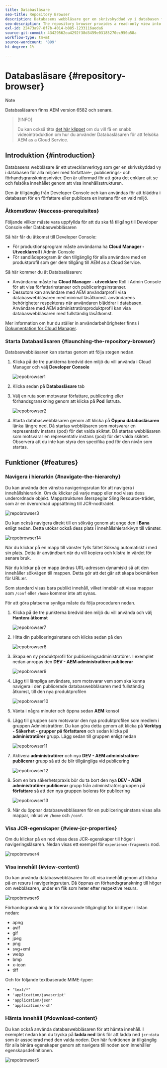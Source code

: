 ```yaml
---
title: Databasläsare
seo-title: Repository Browser
description: Databasens webbläsare ger en skrivskyddad vy i databasen för alla miljöer på författar-, publicerings- och förhandsgranskningsnivåer.
seo-description: The repository browser provides a read-only view into the repository for all environments on author, publish, and preview tiers.
exl-id: 22473a97-8f7b-4014-b885-1233116aeda6
source-git-commit: 43429562ea4292f38d3459e03185270ec950a58a
workflow-type: tm+mt
source-wordcount: '899'
ht-degree: 1%

---
```


# Databasläsare {#repository-browser}

>[!NOTE]
>
>Databasläsaren finns AEM version 6582 och senare.

>[!INFO]
>
>Du kan också titta [det här klippet](https://experienceleague.adobe.com/docs/experience-manager-learn/cloud-service/debugging/debugging-aem-as-a-cloud-service/repository-browser.html) om du vill få en snabb videointroduktion om hur du använder Databasläsaren för att felsöka AEM as a Cloud Service.

## Introduktion {#introduction}

Databasens webbläsare är ett utvecklarverktyg som ger en skrivskyddad vy i databasen för alla miljöer med författare-, publicerings- och förhandsgranskningsnivåer. Den är utformad för att göra det enklare att se och felsöka innehållet genom att visa innehållsstrukturen.

Den är tillgänglig från Developer Console och kan användas för att bläddra i databasen för en författare eller publicera en instans för en vald miljö.

### Åtkomstkrav {#access-prerequisites}

Följande villkor måste vara uppfyllda för att du ska få tillgång till Developer Console eller Databaswebbläsaren

Så här får du åtkomst till Developer Console:

* För produktionsprogram måste användarna ha **Cloud Manager - Utvecklarroll** i Admin Console
* För sandlådeprogram är den tillgänglig för alla användare med en produktprofil som ger dem tillgång till AEM as a Cloud Service.

Så här kommer du åt Databasläsaren:

* Användarna måste ha **Cloud Manager - utvecklare** Roll i Admin Console för att visa författarinstanser och publiceringsinstanser.
* Dessutom kan användare med AEM användarprofil visa databaswebbläsaren med minimal läsåtkomst. användarens behörigheter respekteras när användaren bläddrar i databasen. Användare med AEM administratörsproduktprofil kan visa databaswebbläsaren med fullständig läsåtkomst.

Mer information om hur du ställer in användarbehörigheter finns i [Dokumentation för Cloud Manager](https://experienceleague.adobe.com/docs/experience-manager-cloud-manager/using/requirements/setting-up-users-and-roles.html).

### Starta Databasläsaren {#launching-the-repository-browser}

Databaswebbläsaren kan startas genom att följa stegen nedan.

1. Klicka på de tre punkterna bredvid den miljö du vill använda i Cloud Manager och välj **Developer Console**

   ![repobrowser1](/help/implementing/developing/tools/assets/repobrowser1.png)

1. Klicka sedan på **Databasläsare** tab
1. Välj en ruta som motsvarar författare, publicering eller förhandsgranskning genom att klicka på **Pod** listruta.

   ![repobrowser2](/help/implementing/developing/tools/assets/repobrowser2.png)

1. Starta databaswebbläsaren genom att klicka på **Öppna databasläsaren** länka längre ned. Då startas webbläsaren som motsvarar en representativ instans (pod) för det valda skiktet. Då startas webbläsaren som motsvarar en representativ instans (pod) för det valda skiktet. Observera att du inte kan styra den specifika pod för den nivån som startas.

## Funktioner {#features}

### Navigera i hierarkin {#navigate-the-hierarchy}

Du kan använda den vänstra navigeringsrutan för att navigera i innehållshierarkin. Om du klickar på varje mapp eller nod visas dess underordnade objekt. Mappstrukturen återspeglar Sling Resource-trädet, som är en överordnad uppsättning till JCR-nodträdet.

![repobrowser3](/help/implementing/developing/tools/assets/repobrowser3.png)

Du kan också navigera direkt till en sökväg genom att ange den i **Bana** enligt nedan. Detta utökar också dess plats i innehållshierarkivyn till vänster.

![repobrowser14](/help/implementing/developing/tools/assets/repobrowser14.png)

När du klickar på en mapp till vänster fylls fältet Sökväg automatiskt i med sin plats. Detta är användbart när du vill kopiera och klistra in värdet för senare bruk.

När du klickar på en mapp ändras URL-adressen dynamiskt så att den innehåller sökvägen till mappen. Detta gör att det går att skapa bokmärken för URL:er.

Som standard visas bara publikt innehåll, vilket innebär att vissa mappar som `/conf` eller `/home` kommer inte att synas.

För att göra platserna synliga måste du följa proceduren nedan.

1. Klicka på de tre punkterna bredvid den miljö du vill använda och välj **Hantera åtkomst**

   ![repobrowser7](/help/implementing/developing/tools/assets/repobrowser7.png)

1. Hitta din publiceringsinstans och klicka sedan på den

   ![repobrowser8](/help/implementing/developing/tools/assets/repobrowser8.png)

1. Skapa en ny produktprofil för publiceringsadministratörer. I exemplet nedan anropas den **DEV - AEM administratörer publicerar**

   ![repobrowser9](/help/implementing/developing/tools/assets/repobrowser9.png)

1. Lägg till lämpliga användare, som motsvarar vem som ska kunna navigera i den publicerade databaswebbläsaren med fullständig åtkomst, till den nya produktprofilen

   ![repobrowser10](/help/implementing/developing/tools/assets/repobrowser10.png)

1. Vänta i några minuter och öppna sedan **AEM** konsol
1. Lägg till gruppen som motsvarar den nya produktprofilen som medlem i gruppen Administratörer. Du kan göra detta genom att klicka på **Verktyg - Säkerhet - grupper på författaren** och sedan klicka på **administratörer** grupp. Lägg sedan till gruppen enligt nedan

   ![repobrowser11](/help/implementing/developing/tools/assets/repobrowser11.png)

1. Aktivera **administratörer** och nya **DEV - AEM administratörer publicerar** grupp så att de blir tillgängliga vid publicering

   ![repobrowser12](/help/implementing/developing/tools/assets/repobrowser12.png)

1. Som en bra säkerhetspraxis bör du ta bort den nya **DEV - AEM administratörer publicerar** grupp från administratörsgruppen på **författare** så att den nya gruppen isoleras för publicering

   ![repobrowser13](/help/implementing/developing/tools/assets/repobrowser13.png)

1. När du öppnar databaswebbläsaren för en publiceringsinstans visas alla mappar, inklusive `/home` och `/conf`.

### Visa JCR-egenskaper {#view-jcr-properties}

Om du klickar på en nod visas dess JCR-egenskaper till höger i navigeringsläsaren. Nedan visas ett exempel för `experience-fragments` nod.

![repobrowser4](/help/implementing/developing/tools/assets/repobrowser41.png)

### Visa innehåll {#view-content}

Du kan använda databaswebbläsaren för att visa innehåll genom att klicka på en resurs i navigeringsrutan. Då öppnas en förhandsgranskning till höger om webbläsaren, under en flik som heter efter respektive resurs.

![repobrowser6](/help/implementing/developing/tools/assets/repobrowser61.png)

Förhandsgranskning är för närvarande tillgängligt för bildtyper i listan nedan:

* apng
* avif
* gif
* jpeg
* png
* svg+xml
* webp
* bmp
* x-icon
* tiff

Och för följande textbaserade MIME-typer:

* `"text/*"`
* `'application/javascript'`
* `'application/json'`
* `'application/x-sh'`

### Hämta innehåll {#download-content}

Du kan också använda databaswebbläsaren för att hämta innehåll. I exemplet nedan kan du trycka på **ladda ned** länk för att ladda ned `jcr:data` som är associerad med den valda noden. Den här funktionen är tillgänglig för alla binära egenskaper genom att navigera till noden som innehåller egenskapsdefinitionen.

![repobrowser5](/help/implementing/developing/tools/assets/repobrowser52.png)
